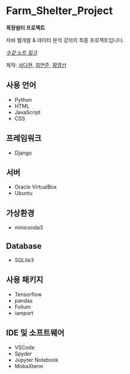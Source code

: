 # Farm_Shelter_Project
**목장쉼터 프로젝트**

자바 웹개발 & 데이터 분석 강의의 최종 프로젝트입니다.

*[수강 노트 링크](https://github.com/DahyeonS/Java_Python_Lecture)*

제작: [서다현](https://github.com/DahyeonS), [최연준](https://github.com/bluyeon1), [황영선](https://github.com/siucrystal)

## 사용 언어
- Python
- HTML
- JavaScript
- CSS

## 프레임워크
- Django

## 서버
- Oracle VirtualBox
- Ubuntu

## 가상환경
- miniconda3

## Database
- SQLite3

## 사용 패키지
- Tensorflow
- pandas
- Folium
- iamport

## IDE 및 소프트웨어
- VSCode
- Spyder
- Jupyter Notebook
- MobaXterm

